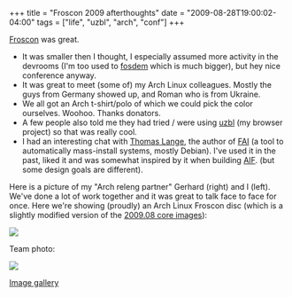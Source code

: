 +++
title = "Froscon 2009 afterthoughts"
date = "2009-08-28T19:00:02-04:00"
tags = ["life", "uzbl", "arch", "conf"]
+++
<!--more-->

<p><a href="http://froscon.org/">Froscon</a> was great.</p>

<ul>

<li>It was smaller then I thought, I especially assumed more activity in the devrooms (I'm too used to <a href="http://fosdem.org/">fosdem</a> which is much bigger), but hey nice conference anyway.</li>

<li>It was great to meet (some of) my Arch Linux colleagues.  Mostly the guys from Germany showed up, and Roman who is from Ukraine.</li>

<li>We all got an Arch t-shirt/polo of which we could pick the color ourselves.  Woohoo.  Thanks donators.</li>

<li>A few people also told me they had tried / were using <a href="http://www.uzbl.org">uzbl</a> (my browser project) so that was really cool.</li>

<li>I had an interesting chat with <a href="http://www.informatik.uni-koeln.de/ls_juenger/people/lange/">Thomas Lange</a>, the author of <a href="http://www.informatik.uni-koeln.de/fai/">FAI</a> (a tool to automatically mass-install systems, mostly Debian).  I've used it in the past, liked it and was somewhat inspired by it when building <a href="/AIF_the_brand_new_Arch_Linux_Installation_Framework">AIF</a>. (but some design goals are different).</li>

</ul>

<p>

Here is a picture of my "Arch releng partner" Gerhard (right) and I (left).  We've done a lot of work together and it was great to talk face to face for once.  Here we're showing (proudly) an Arch Linux Froscon disc (which is a slightly modified version of the <a href="http://www.archlinux.org/news/459/">2009.08 core images</a>):</p>

<p><a href="/files/blog/archlinux-pierre/2009-08-22_11-18-57.jpg"><img src="/files/blog/archlinux-pierre/2009-08-22_11-18-57.jpg" /></a></p>

<p>Team photo:</p>

<p><a href="/files/blog/archlinux-pierre/2009-08-22_12-53-07.jpg"><img src="/files/blog/archlinux-pierre/2009-08-22_12-53-07.jpg" /></a></p>

<p><a href="http://users.archlinux.de/~pierre/froscon/2009/">Image gallery</a>

</p>
